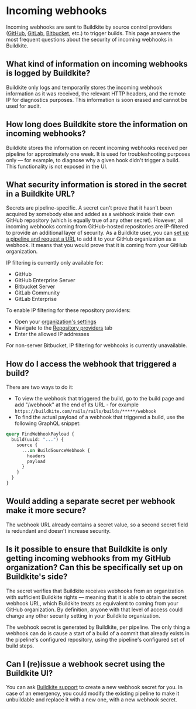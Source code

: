 # Incoming webhooks

Incoming webhooks are sent to Buildkite by source control providers ([GitHub](/docs/integrations/github), [GitLab](/docs/integrations/gitlab), [Bitbucket](/docs/integrations/bitbucket), etc.) to trigger builds. This page answers the most frequent questions about the security of incoming webhooks in Buildkite.


## What kind of information on incoming webhooks is logged by Buildkite?
Buildkite only logs and temporarily stores the incoming webhook information as it was received, the relevant HTTP headers, and the remote IP for diagnostics purposes. This information is soon erased and cannot be used for audit.

## How long does Buildkite store the information on incoming webhooks?
Buildkite stores the information on recent incoming webhooks received per pipeline for approximately one week. It is used for troubleshooting purposes only — for example, to diagnose why a given hook didn't trigger a build. This functionality is not exposed in the UI.

## What security information is stored in the secret in a Buildkite URL?
Secrets are pipeline-specific. A secret can't prove that it hasn't been acquired by somebody else and added as a webhook inside their own GitHub repository (which is equally true of any other secret). However, all incoming webhooks coming from GitHub-hosted repositories are IP-filtered to provide an additional layer of security. As a Buildkite user, you can [set up a pipeline and request a URL](/docs/integrations/github#set-up-a-new-pipeline-for-a-github-repository) to add it to your GitHub organization as a webhook. It means that you would prove that it is coming from your GitHub organization.

IP filtering is currently only available for:

* GitHub
* GitHub Enterprise Server
* Bitbucket Server
* GitLab Community
* GitLab Enterprise

To enable IP filtering for these repository providers:

* Open your [organization's settings](https://buildkite.com/organizations/~/settings)
* Navigate to the [Repository providers](https://buildkite.com/organizations/~/repository-providers) tab
* Enter the allowed IP addresses

For non-server Bitbucket, IP filtering for webhooks is currently unavailable.

## How do I access the webhook that triggered a build?
There are two ways to do it:

* To view the webhook that triggered the build, go to the build page and add "/webhook" at the end of its URL - for example `https://buildkite.com/rails/rails/builds/*****/webhook`
* To find the actual payload of a webhook that triggered a build, use the following GraphQL snippet:

```graphql
query FindWebhookPayload {
  build(uuid: "...") {
    source {
      ...on BuildSourceWebhook {
        headers
        payload
      }
    }
  }
}
```

## Would adding a separate secret per webhook make it more secure?
The webhook URL already contains a secret value, so a second secret field is redundant and doesn't increase security.

## Is it possible to ensure that Buildkite is only getting incoming webhooks from my GitHub organization? Can this be specifically set up on Buildkite's side?
The secret verifies that Buildkite receives webhooks from an organization with sufficient Buildkite rights — meaning that it is able to obtain the secret webhook URL, which Buildkite treats as equivalent to coming from your GitHub organization. By definition, anyone with that level of access could change any other security setting in your Buildkite organization.

The webhook secret is generated by Buildkite, per pipeline. The only thing a webhook can do is cause a start of a build of a commit that already exists in the pipeline's configured repository, using the pipeline's configured set of build steps.

## Can I (re)issue a webhook secret using the Buildkite UI?
You can ask [Buildkite support](https://buildkite.com/support) to create a new webhook secret for you. In case of an emergency, you could modify the existing pipeline to make it unbuildable and replace it with a new one, with a new webhook secret.
